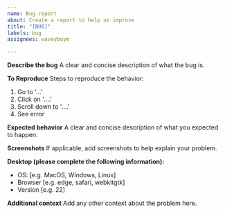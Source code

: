 ```yaml
---
name: Bug report
about: Create a report to help us improve
title: "[BUG]"
labels: bug
assignees: waveyboym

---
```


**Describe the bug**
A clear and concise description of what the bug is.

**To Reproduce**
Steps to reproduce the behavior:
1. Go to '...'
2. Click on '....'
3. Scroll down to '....'
4. See error

**Expected behavior**
A clear and concise description of what you expected to happen.

**Screenshots**
If applicable, add screenshots to help explain your problem.

**Desktop (please complete the following information):**
 - OS: [e.g. MacOS, Windows, Linux]
 - Browser [e.g. edge, safari, webkitgtk]
 - Version [e.g. 22]

**Additional context**
Add any other context about the problem here.
